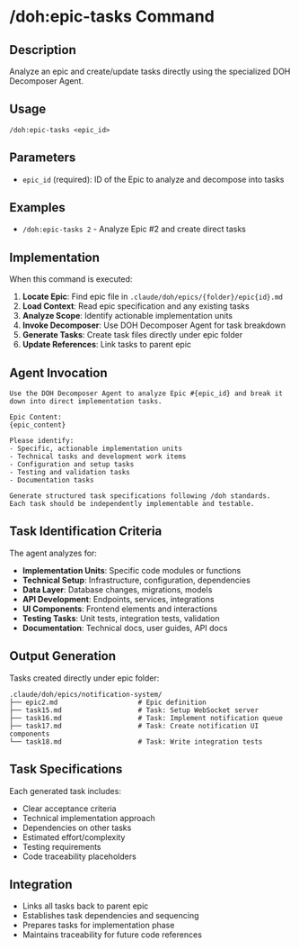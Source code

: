 # /doh:epic-tasks Command

## Description

Analyze an epic and create/update tasks directly using the specialized DOH Decomposer Agent.

## Usage

```
/doh:epic-tasks <epic_id>
```

## Parameters

- `epic_id` (required): ID of the Epic to analyze and decompose into tasks

## Examples

- `/doh:epic-tasks 2` - Analyze Epic #2 and create direct tasks

## Implementation

When this command is executed:

1. **Locate Epic**: Find epic file in `.claude/doh/epics/{folder}/epic{id}.md`
2. **Load Context**: Read epic specification and any existing tasks
3. **Analyze Scope**: Identify actionable implementation units
4. **Invoke Decomposer**: Use DOH Decomposer Agent for task breakdown
5. **Generate Tasks**: Create task files directly under epic folder
6. **Update References**: Link tasks to parent epic

## Agent Invocation

```
Use the DOH Decomposer Agent to analyze Epic #{epic_id} and break it down into direct implementation tasks.

Epic Content:
{epic_content}

Please identify:
- Specific, actionable implementation units
- Technical tasks and development work items
- Configuration and setup tasks
- Testing and validation tasks
- Documentation tasks

Generate structured task specifications following /doh standards.
Each task should be independently implementable and testable.
```

## Task Identification Criteria

The agent analyzes for:

- **Implementation Units**: Specific code modules or functions
- **Technical Setup**: Infrastructure, configuration, dependencies
- **Data Layer**: Database changes, migrations, models
- **API Development**: Endpoints, services, integrations
- **UI Components**: Frontend elements and interactions
- **Testing Tasks**: Unit tests, integration tests, validation
- **Documentation**: Technical docs, user guides, API docs

## Output Generation

Tasks created directly under epic folder:

```
.claude/doh/epics/notification-system/
├── epic2.md                    # Epic definition
├── task15.md                   # Task: Setup WebSocket server
├── task16.md                   # Task: Implement notification queue
├── task17.md                   # Task: Create notification UI components
└── task18.md                   # Task: Write integration tests
```

## Task Specifications

Each generated task includes:

- Clear acceptance criteria
- Technical implementation approach  
- Dependencies on other tasks
- Estimated effort/complexity
- Testing requirements
- Code traceability placeholders

## Integration

- Links all tasks back to parent epic
- Establishes task dependencies and sequencing
- Prepares tasks for implementation phase
- Maintains traceability for future code references
